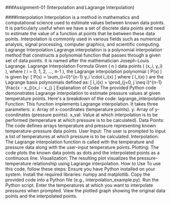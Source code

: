 ###Assignment-01 (Interpolation and Lagrange Interpolation)

####Interpolation
Interpolation is a method in mathematics and computational science used to estimate values between known data points. It is particularly useful when we have a set of discrete data points and need to estimate the value of a function at points that lie between these data points. Interpolation is commonly used in various fields such as numerical analysis, signal processing, computer graphics, and scientific computing.
Lagrange Interpolation
Lagrange interpolation is a polynomial interpolation method that constructs a polynomial function that passes through a given set of data points. It is named after the mathematician Joseph-Louis Lagrange.
Lagrange Interpolation Formula
Given ( n ) data points ( (x_i, y_i) ), where ( i = 0, 1, 2, ..., n-1 ), the Lagrange interpolation polynomial ( P(x) ) is given by:
[ P(x) = \sum_{i=0}^{n-1} y_i \cdot l_i(x) ]
where ( l_i(x) ) are the Lagrange basis polynomials defined as:
[ l_i(x) = \prod_{j=0, j \neq i}^{n-1} \frac{x - x_j}{x_i - x_j} ]
Explanation of Code
The provided Python code demonstrates Lagrange interpolation to estimate pressure values at given temperature points. Here's a breakdown of the code:
lagrange_interpolation Function: This function implements Lagrange interpolation. It takes three parameters:
x: Array of x-coordinates (temperature points).
y: Array of y-coordinates (pressure points).
x_val: Value at which interpolation is to be performed (temperature at which pressure is to be calculated).
Data Points: The code defines arrays temperature and pressure representing known temperature-pressure data points.
User Input: The user is prompted to input a list of temperatures at which pressure is to be calculated.
Interpolation: The Lagrange interpolation function is called with the temperature and pressure data along with the user-input temperature points.
Plotting: The code plots the known data points as dots and the interpolated points as a continuous line.
Visualization: The resulting plot visualizes the pressure-temperature relationship using Lagrange interpolation.
How to Use
To use this code, follow these steps:
Ensure you have Python installed on your system.
Install the required libraries: numpy and matplotlib.
Copy the provided code into a Python file (e.g., interpolation_example.py).
Run the Python script.
Enter the temperatures at which you want to interpolate pressures when prompted.
View the plotted graph showing the original data points and the interpolated points.
